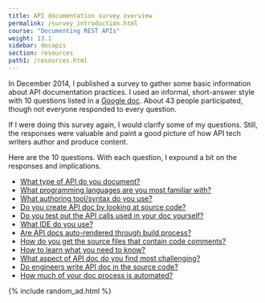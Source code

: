 ```yaml
---
title: API documentation survey overview
permalink: /survey_introduction.html
course: "Documenting REST APIs"
weight: 13.1
sidebar: docapis
section: resources
path1: /resources.html
---
```


In December 2014, I published a survey to gather some basic information about API documentation practices. I used an informal, short-answer style with 10 questions listed in a [Google doc](https://docs.google.com/document/d/1FYjPsjOcUws7vsJ_IV1G7huauiOT5cS1GmZqVBOf2lQ/). About 43 people participated, though not everyone responded to every question.

If I were doing this survey again, I would clarify some of my questions. Still, the responses were valuable and paint a good picture of how API tech writers author and produce content.

Here are the 10 questions. With each question, I expound a bit on the responses and implications.

* [What type of API do you document?](survey_most_popular_apis_to_document.html)
* [What programming languages are you most familiar with?](survey_most_common_programming_languages.html)
* [What authoring tool/syntax do you use?](survey_preferred_authoring_tools.html)
* [Do you create API doc by looking at source code?](survey_creation_from_source_code.html)
* [Do you test out the API calls used in your doc yourself?](survey_test_api_calls_yourself.html)
* [What IDE do you use?](survey_preferred_ides.html)
* [Are API docs auto-rendered through build process?](survey_automating_api_docs.html)
* [How do you get the source files that contain code comments?](survey_access_to_code.html)
* [How to learn what you need to know?](survey_learn_what_you_need.html)
* [What aspect of API doc do you find most challenging?](survey_most_challenging_aspect.html)
* [Do engineers write API doc in the source code?](survey_engineers_write_in_source.html)
* [How much of your doc process is automated?](survey_how_much_automation.html)

{% include random_ad.html %}
